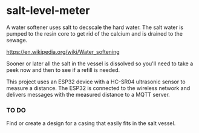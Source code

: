 # salt-level-meter

A water softener uses salt to decscale the hard water. The salt water is pumped to the resin core to get rid of the calcium and is drained to the sewage.

https://en.wikipedia.org/wiki/Water_softening

Sooner or later all the salt in the vessel is dissolved so you'll need to take a peek now and then to see if a refill is needed.

This project uses an ESP32 device with a HC-SR04 ultrasonic sensor to measure a distance. The ESP32 is connected to the wireless network and delivers messages with the measured distance to a MQTT server.

### TO DO

Find or create a design for a casing that easily fits in the salt vessel.